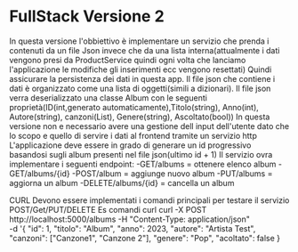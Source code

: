 # FullStack Versione 2
In questa versione l'obbiettivo è implementare un servizio che prenda i contenuti da un file Json invece che da una lista interna(attualmente i dati vengono presi da ProductService quindi ogni volta che lanciamo l'applicazione le modifiche gli inserimenti ecc vengono resettati)
Quindi assicurare la persistenza dei dati in questa app.
Il file json che contiene i dati è organizzato come una lista di oggetti(simili a dizionari).
Il file json verra deserializzato una classe Album con le seguenti proprietà(ID(int,generato automaticamente),Titolo(string),  Anno(int), Autore(string), canzoni(List<string>), Genere(string), Ascoltato(bool))
In questa versione non e necessario avere una gestione dell input dell'utente dato che lo scopo e quello di servire i dati al frontend tramite un servizio http
L'applicazione deve essere in grado di generare un id progressivo basandosi sugli album presenti nel file json(ultimo id + 1) 
Il servizio ovra implementare i seguenti endpoint:
-GET/albums = ottenere elenco album
-GET/albums/{id}
-POST/album = aggiunge nuovo album
-PUT/albums = aggiorna un album
-DELETE/albums/{id} = cancella un album

CURL
Devono essere implementati i comandi principali per testare il servizio
POST/Get/PUT/DELETE
Es comandi curl
curl -X POST http://localhost:5000/albums
-H "Content-Type: application/json"\
-d '{
    "id": 1,
    "titolo": "Album",
    "anno": 2023,
    "autore": "Artista Test",
    "canzoni": ["Canzone1", "Canzone 2"],
    "genere": "Pop",
    "acoltato": false
}